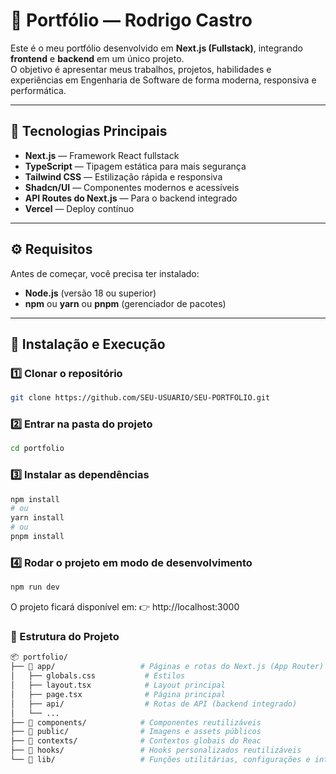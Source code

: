 # 🚀 Portfólio — Rodrigo Castro

Este é o meu portfólio desenvolvido em **Next.js (Fullstack)**, integrando **frontend** e **backend** em um único projeto.  
O objetivo é apresentar meus trabalhos, projetos, habilidades e experiências em Engenharia de Software de forma moderna, responsiva e performática.

---

## 🧠 Tecnologias Principais

- **Next.js** — Framework React fullstack  
- **TypeScript** — Tipagem estática para mais segurança  
- **Tailwind CSS** — Estilização rápida e responsiva  
- **Shadcn/UI** — Componentes modernos e acessíveis  
- **API Routes do Next.js** — Para o backend integrado  
- **Vercel** — Deploy contínuo

---

## ⚙️ Requisitos

Antes de começar, você precisa ter instalado:

- **Node.js** (versão 18 ou superior)
- **npm** ou **yarn** ou **pnpm** (gerenciador de pacotes)

---

## 🧩 Instalação e Execução

### 1️⃣ Clonar o repositório

```bash
git clone https://github.com/SEU-USUARIO/SEU-PORTFOLIO.git
```
### 2️⃣ Entrar na pasta do projeto

```bash
cd portfolio
```

### 3️⃣ Instalar as dependências

```bash
npm install
# ou
yarn install
# ou
pnpm install
```

### 4️⃣ Rodar o projeto em modo de desenvolvimento

```bash
npm run dev
```

O projeto ficará disponível em:
👉 http://localhost:3000

### 🧱 Estrutura do Projeto

```bash
📦 portfolio/
├── 📁 app/                   # Páginas e rotas do Next.js (App Router)
│   ├── globals.css           # Estilos
│   ├── layout.tsx            # Layout principal
│   ├── page.tsx              # Página principal
│   ├── api/                  # Rotas de API (backend integrado)
│   └── ...
├── 📁 components/            # Componentes reutilizáveis
├── 📁 public/                # Imagens e assets públicos
├── 📁 contexts/              # Contextos globais do Reac
├── 📁 hooks/                 # Hooks personalizados reutilizáveis
└── 📁 lib/                   # Funções utilitárias, configurações e integrações externas
```


